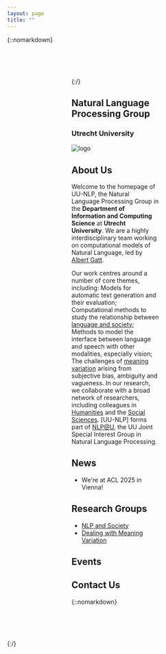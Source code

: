 ```yaml
---
layout: page
title: ""
---
```

{::nomarkdown}
<div class="container" style="margin-top: 80px; margin-bottom: 80px; padding-left: 150px; padding-right: 150px;">
{:/}

## Natural Language Processing Group
### Utrecht University 

<img src="{{ 'assets/images/logo.png' | relative_url }}" class="img-thumbnail" alt="logo">

## About Us

Welcome to the homepage of UU-NLP, the Natural Language Processing Group in the **Department of Information and Computing Science** at **Utrecht University**. We are a highly interdisciplinary team working on computational models of Natural Language, led by [Albert Gatt](https://albertgatt.github.io/). 

Our work centres around a number of core themes, including:
Models for automatic text generation and their evaluation;
Computational methods to study the relationship between [language and society](https://nlpsoc.github.io/);
Methods to model the interface between language and speech with other modalities, especially vision;
The challenges of [meaning variation](https://sites.google.com/view/dealingwithmeaningvariation/home) arising from subjective bias, ambiguity and vagueness.
In our research, we collaborate with a broad network of researchers, including colleagues in [Humanities](https://www.uu.nl/onderzoek/institute-for-language-sciences) and the [Social Sciences](https://nlp.sites.uu.nl/). [UU-NLP] forms part of [NLP@U](https://www.uu.nl/en/research/applied-data-science/special-interest-group-text-mining), the UU Joint Special Interest Group in Natural Language Processing.



## News

* We're at ACL 2025 in Vienna!


## Research Groups

* [NLP and Society](https://nlpsoc.github.io/)
* [Dealing with Meaning Variation](https://sites.google.com/view/dealingwithmeaningvariation/home)

## Events

## Contact Us


{::nomarkdown}
</div>
{:/}

